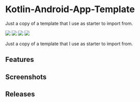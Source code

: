 # Kotlin-Android-App-Template
Just a copy of a template that I use as starter to import from.
<p align="left">
    <a href="https://github.com/Sharkaboi/Kotlin-Android-App-Template/actions?query=workflow%3A%22Gradle+Build%22" alt="Gradle Build">
        <img src="https://github.com/Sharkaboi/Kotlin-Android-App-Template/workflows/Gradle%20Build/badge.svg?branch=master" /></a>
    <a href="https://github.com/JetBrains/kotlin/releases/tag/v1.3.72" alt="Kotlin">
        <img src="https://img.shields.io/badge/Kotlin-1.3.72-blue" /></a>
    <a href="https://github.com/Sharkaboi/Kotlin-Android-App-Template/blob/master/LICENSE" alt="License">
        <img src="https://img.shields.io/badge/License-MIT-orange" /></a>
    <a href="https://github.com/Sharkaboi/Kotlin-Android-App-Template/graphs/contributors" alt="Contributors">
        <img src="https://img.shields.io/github/contributors/sharkaboi/Kotlin-Android-App-Template" /></a>
</p>

Just a copy of a template that I use as starter to import from.

## Features

## Screenshots

## Releases